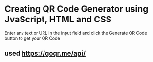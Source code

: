 # Creating QR Code Generator using JvaScript, HTML and CSS
Enter any text or URL in the input field and click the Generate QR Code button to get your QR Code

## used https://goqr.me/api/

